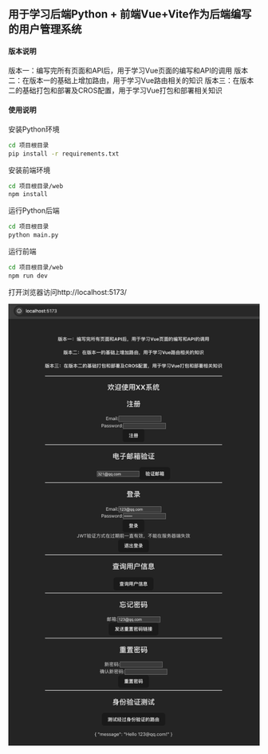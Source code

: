 ## 用于学习后端Python + 前端Vue+Vite作为后端编写的用户管理系统

#### 版本说明

版本一：编写完所有页面和API后，用于学习Vue页面的编写和API的调用
版本二：在版本一的基础上增加路由，用于学习Vue路由相关的知识
版本三：在版本二的基础打包和部署及CROS配置，用于学习Vue打包和部署相关知识

#### 使用说明

安装Python环境

```bash
cd 项目根目录
pip install -r requirements.txt
```

安装前端环境

```bash
cd 项目根目录/web
npm install
```

运行Python后端

```bash
cd 项目根目录
python main.py
```

运行前端

```bash
cd 项目根目录/web
npm run dev
```

打开浏览器访问http://localhost:5173/

![可视化](./assets/web_vis.png)
